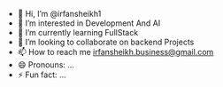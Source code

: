 - 👋 Hi, I’m @irfansheikh1
- 👀 I’m interested in Development And AI
- 🌱 I’m currently learning FullStack 
- 💞️ I’m looking to collaborate on backend Projects
- 📫 How to reach me irfansheikh.business@gmail.com
- 😄 Pronouns: ...
- ⚡ Fun fact: ...

<!---
irfansheikh1/irfansheikh1 is a ✨ special ✨ repository because its `README.md` (this file) appears on your GitHub profile.
You can click the Preview link to take a look at your changes.
--->
